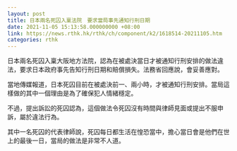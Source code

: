 ```yaml
---
layout: post
title: 日本兩名死囚入稟法院　要求當局事先通知行刑日期
date: 2021-11-05 15:13:58.000000000 +08:00
link: https://news.rthk.hk/rthk/ch/component/k2/1618514-20211105.htm
categories: rthk
---
```


日本兩名死囚入稟大阪地方法院，認為在被處決當日才被通知行刑安排的做法違法，要求日本政府事先告知行刑日期和賠償損失。法務省回應說，會妥善應對。

當地傳媒報道，日本死囚目前在被處決前一、兩小時，才被通知行刑安排。當局這樣做的其中一個理由是為了確保犯人情緒穩定。

不過，提出訴訟的死囚認為，這個做法令死囚沒有時間與律師見面或提出不服申訴，屬於違法行為。

其中一名死囚的代表律師說，死囚每日都生活在惶恐當中，擔心當日會是他們在世上的最後一日，當局的做法是非常不人道。
